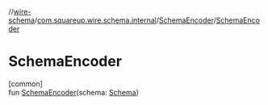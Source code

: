 //[wire-schema](../../../index.md)/[com.squareup.wire.schema.internal](../index.md)/[SchemaEncoder](index.md)/[SchemaEncoder](-schema-encoder.md)

# SchemaEncoder

[common]\
fun [SchemaEncoder](-schema-encoder.md)(schema: [Schema](../../com.squareup.wire.schema/-schema/index.md))
